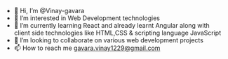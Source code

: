 - 👋 Hi, I’m @Vinay-gavara
- 👀 I’m interested in Web Development technologies
- 🌱 I’m currently learning React and already learnt Angular along with client side technologies like HTML,CSS & scripting language JavaScript
- 💞️ I’m looking to collaborate on various web development projects
- 📫 How to reach me gavara.vinay1229@gmail.com
  

<!---
Vinay-gavara/Vinay-gavara is a ✨ special ✨ repository because its `README.md` (this file) appears on your GitHub profile.
You can click the Preview link to take a look at your changes.
--->
